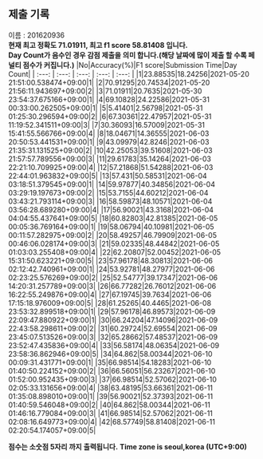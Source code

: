 


  
## 제출 기록  
이름 : 201620936  
**현재 최고 정확도 71.01911, 최고 f1 score 58.81408 입니다.**  
**Day Count가 음수인 경우 감점 제출을 의미 합니다.(해당 날짜에 많이 제출 할 수록 페널티 점수가 커집니다.)**
|No|Accuracy(%)|F1 score|Submission Time|Day Count|
| :---: | :---: | :---: | :---: | :---: |
|1|23.88535|18.24256|2021-05-20 21:51:00.538474+09:00|1|
|2|70.91295|20.74534|2021-05-20 21:56:11.943697+09:00|2|
|3|71.01911|20.7635|2021-05-30 23:54:37.675166+09:00|1|
|4|69.10828|24.22586|2021-05-31 00:33:00.262505+09:00|1|
|5|5.41401|2.56798|2021-05-31 01:25:30.296594+09:00|2|
|6|67.30361|22.47957|2021-05-31 11:19:52.341511+09:00|3|
|7|30.36093|16.57009|2021-05-31 15:41:55.566766+09:00|4|
|8|18.04671|14.36555|2021-06-03 20:50:53.441531+09:00|1|
|9|43.09979|42.8246|2021-06-03 21:35:31.131525+09:00|2|
|10|42.25053|39.51608|2021-06-03 21:57:57.789556+09:00|3|
|11|29.61783|35.14264|2021-06-03 22:21:10.709925+09:00|4|
|12|57.21868|51.54288|2021-06-03 22:44:01.963832+09:00|5|
|13|57.431|50.58531|2021-06-04 03:18:51.379545+09:00|1|
|14|59.97877|40.34856|2021-06-04 03:29:19.197673+09:00|2|
|15|53.7155|44.60212|2021-06-04 03:43:21.793114+09:00|3|
|16|58.59873|48.10571|2021-06-04 03:56:28.689280+09:00|4|
|17|56.90021|43.3168|2021-06-04 04:04:55.437641+09:00|5|
|18|60.82803|42.81385|2021-06-05 00:05:36.769164+09:00|1|
|19|58.06794|40.10981|2021-06-05 00:11:57.282975+09:00|2|
|20|58.49257|46.79909|2021-06-05 00:46:06.028174+09:00|3|
|21|59.02335|48.44842|2021-06-05 01:03:03.255408+09:00|4|
|22|62.20807|52.00452|2021-06-05 15:31:50.623221+09:00|5|
|23|57.96178|48.30813|2021-06-06 02:12:42.740961+09:00|1|
|24|53.92781|48.27977|2021-06-06 02:23:25.576269+09:00|2|
|25|52.54777|39.17347|2021-06-06 14:20:31.257789+09:00|3|
|26|66.77282|26.76012|2021-06-06 16:22:55.249876+09:00|4|
|27|67.19745|39.7634|2021-06-06 17:15:18.976009+09:00|5|
|28|61.25265|40.4465|2021-06-08 23:53:32.899518+09:00|1|
|29|57.96178|46.89573|2021-06-09 22:09:47.880922+09:00|1|
|30|66.24204|47.14096|2021-06-09 22:43:58.298611+09:00|2|
|31|60.29724|52.69554|2021-06-09 23:45:07.513526+09:00|3|
|32|65.28662|57.48537|2021-06-09 23:52:47.435836+09:00|4|
|33|56.58174|48.06354|2021-06-09 23:58:36.862946+09:00|5|
|34|64.862|58.00344|2021-06-10 00:09:31.431771+09:00|1|
|35|66.98514|54.18283|2021-06-10 01:40:50.224152+09:00|2|
|36|66.56051|56.23267|2021-06-10 01:52:00.952435+09:00|3|
|37|66.98514|52.57062|2021-06-10 02:05:33.131656+09:00|4|
|38|63.48195|53.66361|2021-06-11 01:35:08.898010+09:00|1|
|39|56.90021|52.37393|2021-06-11 01:40:59.546048+09:00|2|
|40|64.862|58.00344|2021-06-11 01:46:16.779084+09:00|3|
|41|66.98514|52.57062|2021-06-11 02:08:16.649773+09:00|4|
|42|68.57749|58.81408|2021-06-11 02:20:54.174057+09:00|5|


**점수는 소숫점 5자리 까지 출력됩니다.**
**Time zone is seoul,korea (UTC+9:00)**
